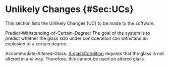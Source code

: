 # Unlikely Changes {#Sec:UCs}

This section lists the Unlikely Changes (UC) to be made to the software.

<div id="predictWithstandOfCertDeg"></div>

Predict-Withstanding-of-Certain-Degree: The goal of the system is to predict whether the glass slab under consideration can withstand an explosion of a certain degree.

<div id="accAlteredGlass"></div>

Accommodate-Altered-Glass: [A:glassCondition](./SecAssumps.md#assumpGC) requires that the glass is not altered in any way. Therefore, this cannot be used on altered glass.
